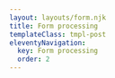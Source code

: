 ```yaml
---
layout: layouts/form.njk
title: Form processing
templateClass: tmpl-post
eleventyNavigation:
  key: Form processing
  order: 2
---
```

